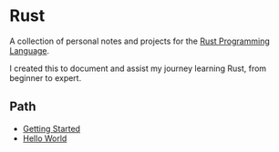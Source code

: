 # Rust

A collection of personal notes and projects for the [Rust Programming Language](https://www.rust-lang.org/).

I created this to document and assist my journey learning Rust, from beginner to expert.

## Path

- [Getting Started](/01-getting-started)
- [Hello World](/02-hello-world)

